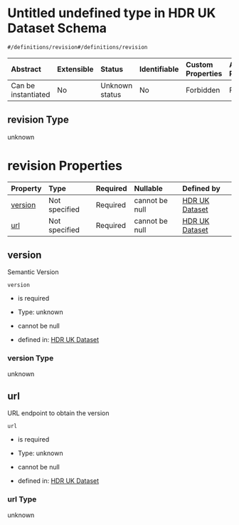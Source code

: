 # Untitled undefined type in HDR UK Dataset Schema

```txt
#/definitions/revision#/definitions/revision
```



| Abstract            | Extensible | Status         | Identifiable | Custom Properties | Additional Properties | Access Restrictions | Defined In                                                                                        |
| :------------------ | :--------- | :------------- | :----------- | :---------------- | :-------------------- | :------------------ | :------------------------------------------------------------------------------------------------ |
| Can be instantiated | No         | Unknown status | No           | Forbidden         | Forbidden             | none                | [dataset.schema.json*](../../../schema/dataset/latest/dataset.schema.json "open original schema") |

## revision Type

unknown

# revision Properties

| Property            | Type          | Required | Nullable       | Defined by                                                                                                                                     |
| :------------------ | :------------ | :------- | :------------- | :--------------------------------------------------------------------------------------------------------------------------------------------- |
| [version](#version) | Not specified | Required | cannot be null | [HDR UK Dataset](dataset-definitions-revision-properties-version.md "#/definitions/revision/version#/definitions/revision/properties/version") |
| [url](#url)         | Not specified | Required | cannot be null | [HDR UK Dataset](dataset-definitions-revision-properties-url.md "#/definitions/revision/url#/definitions/revision/properties/url")             |

## version

Semantic Version

`version`

*   is required

*   Type: unknown

*   cannot be null

*   defined in: [HDR UK Dataset](dataset-definitions-revision-properties-version.md "#/definitions/revision/version#/definitions/revision/properties/version")

### version Type

unknown

## url

URL endpoint to obtain the version

`url`

*   is required

*   Type: unknown

*   cannot be null

*   defined in: [HDR UK Dataset](dataset-definitions-revision-properties-url.md "#/definitions/revision/url#/definitions/revision/properties/url")

### url Type

unknown
